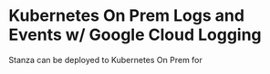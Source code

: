 # Kubernetes On Prem Logs and Events w/ Google Cloud Logging

Stanza can be deployed to Kubernetes On Prem for 